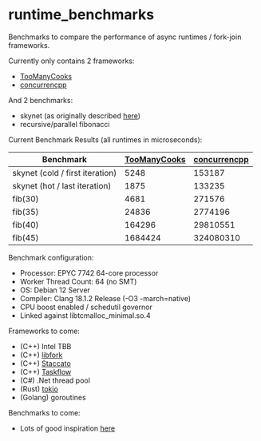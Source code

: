 # runtime_benchmarks
Benchmarks to compare the performance of async runtimes / fork-join frameworks.

Currently only contains 2 frameworks:
- [TooManyCooks](https://github.com/tzcnt/TooManyCooks)
- [concurrencpp](https://github.com/David-Haim/concurrencpp)

And 2 benchmarks:
- skynet (as originally described [here](https://github.com/atemerev/skynet))
- recursive/parallel fibonacci

Current Benchmark Results (all runtimes in microseconds):

| Benchmark | [TooManyCooks](https://github.com/tzcnt/TooManyCooks) | [concurrencpp](https://github.com/David-Haim/concurrencpp) |
| --- | --- | --- |
| skynet (cold / first iteration) | 5248 | 153187 |
| skynet (hot / last iteration) | 1875 | 133235 |
| fib(30) | 4681 | 271576 |
| fib(35) | 24836 | 2774196 |
| fib(40) | 164296 | 29810551 |
| fib(45) | 1684424 | 324080310 |

Benchmark configuration:
- Processor: EPYC 7742 64-core processor
- Worker Thread Count: 64 (no SMT)
- OS: Debian 12 Server
- Compiler: Clang 18.1.2 Release (-O3 -march=native)
- CPU boost enabled / schedutil governor
- Linked against libtcmalloc_minimal.so.4

Frameworks to come:
- (C++) Intel TBB
- (C++) [libfork](https://github.com/ConorWilliams/libfork)
- (C++) [Staccato](https://github.com/rkuchumov/staccato)
- (C++) [Taskflow](https://github.com/taskflow/taskflow)
- (C#) .Net thread pool
- (Rust) [tokio](https://github.com/tokio-rs/tokio)
- (Golang) goroutines

Benchmarks to come:
- Lots of good inspiration [here](https://github.com/ConorWilliams/libfork/tree/main/bench/source)